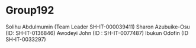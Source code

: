 # Group192
Solihu Abdulmumin (Team Leader SH-IT-000039411)  Sharon Azubuike-Osu (ID: SH-IT-0136846) Awodeyi John (ID : SH-IT-0077487)  Ibukun Odofin  (ID SH-IT-0033297)
